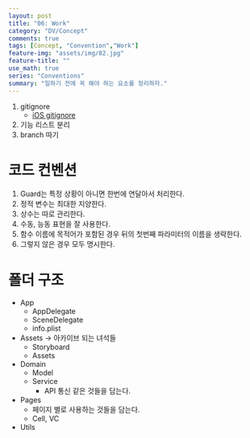 ```yaml
---
layout: post
title: "06: Work"
category: "DV/Concept"
comments: true
tags: [Concept, "Convention","Work"]
feature-img: "assets/img/82.jpg"
feature-title: ""
use_math: true
series: "Conventions"
summary: "일하기 전에 꼭 해야 하는 요소를 정리하자."
---
```



1. gitignore
   * [iOS gitignore](https://wansook0316.github.io/dv/ios/2021/08/08/iOS-Exprience-11-iOS-gitignore.html)
2. 기능 리스트 분리
3. branch 따기




# 코드 컨벤션

1. Guard는 특정 상황이 아니면 한번에 연달아서 처리한다.
2. 정적 변수는 최대한 지양한다.
3. 상수는 따로 관리한다.
4. 수동, 능동 표현을 잘 사용한다.
5. 함수 이름에 목적어가 포함된 경우 뒤의 첫번째 파라미터의 이름을 생략한다.
6. 그렇지 않은 경우 모두 명시한다.


# 폴더 구조

* App
  * AppDelegate
  * SceneDelegate
  * info.plist
* Assets -> 아카이브 되는 녀석들
  * Storyboard
  * Assets
* Domain
  * Model
  * Service
    * API 통신 같은 것들을 담는다.
* Pages
  * 페이지 별로 사용하는 것들을 담는다.
  * Cell, VC
* Utils